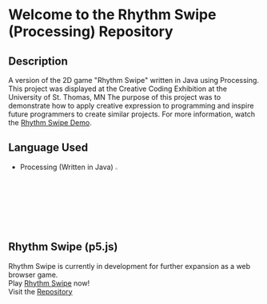 # Welcome to the Rhythm Swipe (Processing) Repository

## Description
A version of the 2D game "Rhythm Swipe" written in Java using Processing.<br>
This project was displayed at the Creative Coding Exhibition at the University of St. Thomas, MN<be>
The purpose of this project was to demonstrate how to apply creative expression to programming and inspire future programmers to create similar projects.
For more information, watch the <a href="https://www.youtube.com/watch?v=rgs-iTpvMRE">Rhythm Swipe Demo</a>.

## Language Used
- Processing (Written in Java) <img width="3%" src="https://github.com/johntran038/Rhythm-Swipe_Processing/assets/123771828/303be9bf-21f7-4d6d-b8bc-5359899f3b61" />

## Rhythm Swipe (p5.js)
Rhythm Swipe is currently in development for further expansion as a web browser game.<br>
Play <a href="https://projectrhythmswipe.netlify.app/">Rhythm Swipe</a> now!<br>
Visit the <a href="https://github.com/FrancisTR/Rhythm-Swipe">Repository</a>
